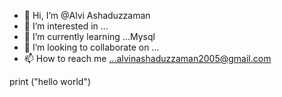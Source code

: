 - 👋 Hi, I’m @Alvi Ashaduzzaman
- 👀 I’m interested in ...
- 🌱 I’m currently learning ...Mysql
- 💞️ I’m looking to collaborate on ...
- 📫 How to reach me ...alvinashaduzzaman2005@gmail.com

<!---
alviashaduzzaman/alviashaduzzaman is a ✨ special ✨ repository because its `README.md` (this file) appears on your GitHub profile.
You can click the Preview link to take a look at your changes.
--->
print ("hello world")
